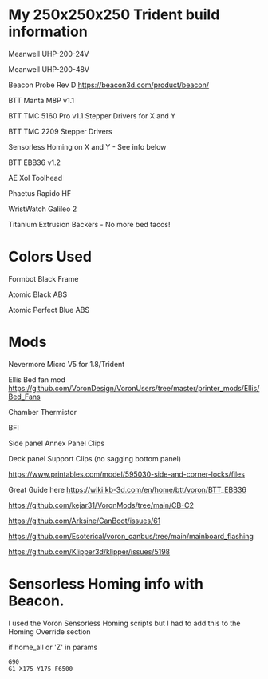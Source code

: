 # My 250x250x250 Trident build information

Meanwell UHP-200-24V

Meanwell UHP-200-48V

Beacon Probe Rev D https://beacon3d.com/product/beacon/

BTT Manta M8P v1.1

BTT TMC 5160 Pro v1.1 Stepper Drivers for X and Y

BTT TMC 2209 Stepper Drivers

Sensorless Homing on X and Y - See info below

BTT EBB36 v1.2

AE Xol Toolhead

Phaetus Rapido HF

WristWatch Galileo 2

Titanium Extrusion Backers - No more bed tacos!

# Colors Used

Formbot Black Frame

Atomic Black ABS

Atomic Perfect Blue ABS

# Mods

Nevermore Micro V5 for 1.8/Trident

Ellis Bed fan mod https://github.com/VoronDesign/VoronUsers/tree/master/printer_mods/Ellis/Bed_Fans

Chamber Thermistor

BFI

Side panel Annex Panel Clips

Deck panel Support Clips (no sagging bottom panel)

https://www.printables.com/model/595030-side-and-corner-locks/files

Great Guide here https://wiki.kb-3d.com/en/home/btt/voron/BTT_EBB36

https://github.com/kejar31/VoronMods/tree/main/CB-C2

https://github.com/Arksine/CanBoot/issues/61

https://github.com/Esoterical/voron_canbus/tree/main/mainboard_flashing

https://github.com/Klipper3d/klipper/issues/5198

# Sensorless Homing info with Beacon.

I used the Voron Sensorless Homing scripts but I had to add this to the Homing Override section

if home_all or 'Z' in params

    G90
    G1 X175 Y175 F6500
